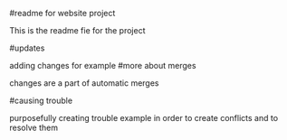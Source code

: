 #readme for website project

This is the readme fie for the project

#updates

adding changes for example
#more about merges

 changes are a part of automatic merges

#causing trouble

purposefully creating trouble
example in order to create conflicts and to resolve them 
